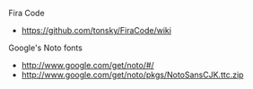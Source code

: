 Fira Code
- https://github.com/tonsky/FiraCode/wiki

Google's Noto fonts

- http://www.google.com/get/noto/#/
- http://www.google.com/get/noto/pkgs/NotoSansCJK.ttc.zip

